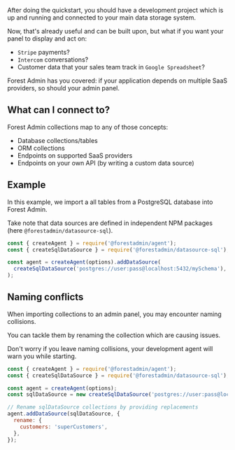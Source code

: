 After doing the quickstart, you should have a development project which is up and running and connected to your main data storage system.

Now, that's already useful and can be built upon, but what if you want your panel to display and act on:

- `Stripe` payments?
- `Intercom` conversations?
- Customer data that your sales team track in `Google Spreadsheet`?

Forest Admin has you covered: if your application depends on multiple SaaS providers, so should your admin panel.

## What can I connect to?

Forest Admin collections map to any of those concepts:

- Database collections/tables
- ORM collections
- Endpoints on supported SaaS providers
- Endpoints on your own API (by writing a custom data source)

## Example

In this example, we import a all tables from a PostgreSQL database into Forest Admin.

Take note that data sources are defined in independent NPM packages (here `@forestadmin/datasource-sql`).

```javascript
const { createAgent } = require('@forestadmin/agent');
const { createSqlDataSource } = require('@forestadmin/datasource-sql');

const agent = createAgent(options).addDataSource(
  createSqlDataSource('postgres://user:pass@localhost:5432/mySchema'),
);
```

## Naming conflicts

When importing collections to an admin panel, you may encounter naming collisions.

You can tackle them by renaming the collection which are causing issues.

Don't worry if you leave naming collisions, your development agent will warn you while starting.

```javascript
const { createAgent } = require('@forestadmin/agent');
const { createSqlDataSource } = require('@forestadmin/datasource-sql');

const agent = createAgent(options);
const sqlDataSource = new createSqlDataSource('postgres://user:pass@localhost:5432/mySchema');

// Rename sqlDataSource collections by providing replacements
agent.addDataSource(sqlDataSource, {
  rename: {
    customers: 'superCustomers',
  },
});
```

<!--
## Partial imports

Some data source may implement more collections, and associated actions and segments that you want.

By provided options when plugging a data source, you can specify which entities should get loaded.

```javascript
const { createAgent } = require('@forestadmin/agent');
const StripeDataSource = require('@forestadmin/datasource-stripe');

const agent = createAgent(options);
const stripe = new StripeDataSource({ apiKey: 'sk_test_VePHdqKTYQjKNInc7u56JBrQ' });

agent.addDataSource(stripe, {
  restrict: {
    // Skip 'visitors' collections
    collections: ['!visitors'],

    // Do not import any action
    actions: [],

    // Import all fields (this is the default)
    fields: ['users.*', 'books.id', 'books.title'],

    // Import only segments of the 'charges' collection
    segments: ['charges.*'],
  },
});
```
-->
